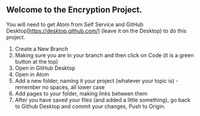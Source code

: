 ## Welcome to the Encryption Project.

You will need to get Atom from Self Service and GitHub Desktop[https://desktop.github.com/] (leave it on the Desktop) to do this project.

1. Create a New Branch
2. Making sure you are in your branch and then click on Code (it is a green button at the top)
3. Open in GitHub Desktop
4. Open in Atom
5. Add a new folder, naming it your project (whatever your topic is) - remember no spaces, all lower case
6. Add pages to your folder, making links between them
7. After you have saved your files (and added a little something), go back to Github Desktop and commit your changes, Push to Origin.
